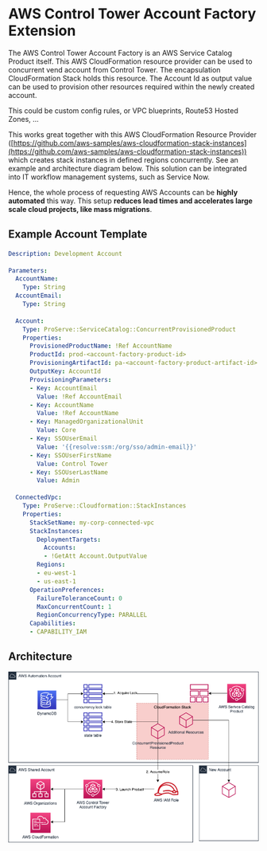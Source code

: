 # AWS Control Tower Account Factory Extension

The AWS Control Tower Account Factory is an AWS Service Catalog Product itself. This AWS CloudFormation resource provider can
be used to concurrent vend account from Control Tower. The encapsulation CloudFormation Stack holds this resource.
The Account Id as output value can be used to provision other resources required within the newly created account.

This could be custom config rules, or VPC blueprints, Route53 Hosted Zones, ... 

This works great together with this AWS CloudFormation Resource Provider ([https://github.com/aws-samples/aws-cloudformation-stack-instances](https://github.com/aws-samples/aws-cloudformation-stack-instances)) which creates stack instances in defined regions concurrently.
See an example and architecture diagram below. This solution can be integrated into IT workflow management systems, such as Service Now.

Hence, the whole process of requesting AWS Accounts can be **highly automated** this way. This setup **reduces lead times and accelerates large scale cloud projects, like mass migrations**.  

## Example Account Template

```yaml
Description: Development Account

Parameters:
  AccountName:
    Type: String
  AccountEmail:
    Type: String

  Account:
    Type: ProServe::ServiceCatalog::ConcurrentProvisionedProduct
    Properties:
      ProvisionedProductName: !Ref AccountName
      ProductId: prod-<account-factory-product-id>
      ProvisioningArtifactId: pa-<account-factory-product-artifact-id>
      OutputKey: AccountId
      ProvisioningParameters:
      - Key: AccountEmail
        Value: !Ref AccountEmail
      - Key: AccountName
        Value: !Ref AccountName
      - Key: ManagedOrganizationalUnit
        Value: Core
      - Key: SSOUserEmail
        Value: '{{resolve:ssm:/org/sso/admin-email}}'
      - Key: SSOUserFirstName
        Value: Control Tower
      - Key: SSOUserLastName
        Value: Admin

  ConnectedVpc:
    Type: ProServe::Cloudformation::StackInstances
    Properties:
      StackSetName: my-corp-connected-vpc
      StackInstances:
        DeploymentTargets:
          Accounts:
          - !GetAtt Account.OutputValue
        Regions:
        - eu-west-1
        - us-east-1
      OperationPreferences:
        FailureToleranceCount: 0
        MaxConcurrentCount: 1
        RegionConcurrencyType: PARALLEL
      Capabilities:
      - CAPABILITY_IAM
```
## Architecture

![architecture-diagram](ct-sc-extension-architecture.png)